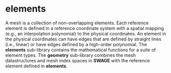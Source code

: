 # elements

A mesh is a collection of non-overlapping elements.  Each reference element is defined in a reference coordinate system with a spatial mapping (e.g., an interpolation polynomial) to the physical coordinates.  An element in the physical coordinates can have edges that are defined by straight lines (i.e., linear) or have edges defined by a high-order polynomial. The **elements** sub-library contains the mathematical functions for a suite of element types.    The **geometry** sub-library combines the mesh datastructures and mesh index spaces in **SWAGE** with the reference element defined in **elements**. 
